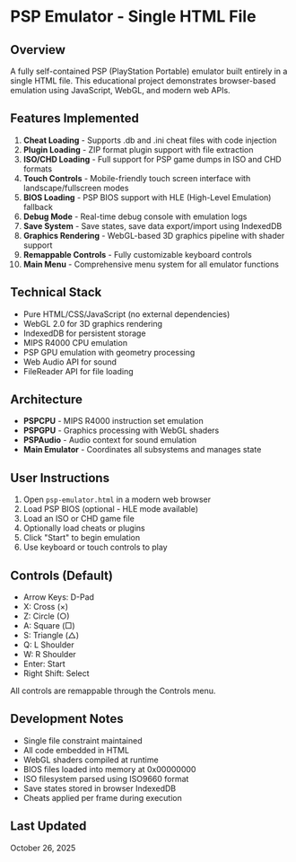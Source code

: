 # PSP Emulator - Single HTML File

## Overview
A fully self-contained PSP (PlayStation Portable) emulator built entirely in a single HTML file. This educational project demonstrates browser-based emulation using JavaScript, WebGL, and modern web APIs.

## Features Implemented
1. **Cheat Loading** - Supports .db and .ini cheat files with code injection
2. **Plugin Loading** - ZIP format plugin support with file extraction
3. **ISO/CHD Loading** - Full support for PSP game dumps in ISO and CHD formats
4. **Touch Controls** - Mobile-friendly touch screen interface with landscape/fullscreen modes
5. **BIOS Loading** - PSP BIOS support with HLE (High-Level Emulation) fallback
6. **Debug Mode** - Real-time debug console with emulation logs
7. **Save System** - Save states, save data export/import using IndexedDB
8. **Graphics Rendering** - WebGL-based 3D graphics pipeline with shader support
9. **Remappable Controls** - Fully customizable keyboard controls
10. **Main Menu** - Comprehensive menu system for all emulator functions

## Technical Stack
- Pure HTML/CSS/JavaScript (no external dependencies)
- WebGL 2.0 for 3D graphics rendering
- IndexedDB for persistent storage
- MIPS R4000 CPU emulation
- PSP GPU emulation with geometry processing
- Web Audio API for sound
- FileReader API for file loading

## Architecture
- **PSPCPU** - MIPS R4000 instruction set emulation
- **PSPGPU** - Graphics processing with WebGL shaders
- **PSPAudio** - Audio context for sound emulation
- **Main Emulator** - Coordinates all subsystems and manages state

## User Instructions
1. Open `psp-emulator.html` in a modern web browser
2. Load PSP BIOS (optional - HLE mode available)
3. Load an ISO or CHD game file
4. Optionally load cheats or plugins
5. Click "Start" to begin emulation
6. Use keyboard or touch controls to play

## Controls (Default)
- Arrow Keys: D-Pad
- X: Cross (×)
- Z: Circle (○)
- A: Square (□)
- S: Triangle (△)
- Q: L Shoulder
- W: R Shoulder
- Enter: Start
- Right Shift: Select

All controls are remappable through the Controls menu.

## Development Notes
- Single file constraint maintained
- All code embedded in HTML
- WebGL shaders compiled at runtime
- BIOS files loaded into memory at 0x00000000
- ISO filesystem parsed using ISO9660 format
- Save states stored in browser IndexedDB
- Cheats applied per frame during execution

## Last Updated
October 26, 2025
